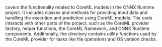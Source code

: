 covers the functionality related to CoreML models in the ONNX Runtime project. It includes classes and methods for providing input data and handling the execution and prediction using CoreML models. The code interacts with other parts of the project, such as the CoreML provider factory, helper functions, the CoreML framework, and ONNX Runtime components. Additionally, the directory contains utility functions used by the CoreML provider for tasks like file operations and OS version checks.